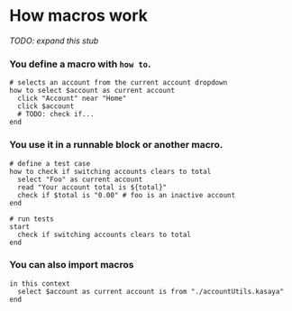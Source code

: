 # How macros work

*TODO: expand this stub*

### You define a macro with `how to`.

```
# selects an account from the current account dropdown
how to select $account as current account
  click "Account" near "Home"
  click $account
  # TODO: check if...
end
```

### You use it in a runnable block or another macro.

```
# define a test case
how to check if switching accounts clears to total
  select "Foo" as current account
  read "Your account total is ${total}"
  check if $total is "0.00" # foo is an inactive account
end

# run tests
start
  check if switching accounts clears to total
end
```

### You can also import macros

```
in this context
  select $account as current account is from "./accountUtils.kasaya"
end
```

